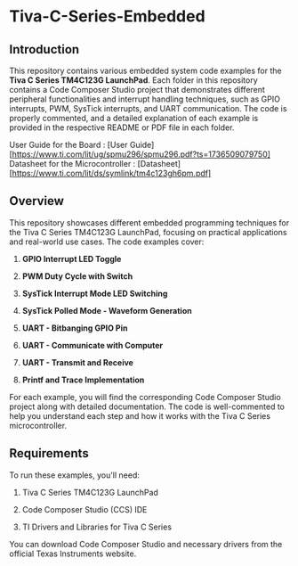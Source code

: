 # Tiva-C-Series-Embedded

## Introduction
This repository contains various embedded system code examples for the **Tiva C Series TM4C123G LaunchPad**. Each folder in this repository contains a Code Composer Studio project that demonstrates different peripheral functionalities and interrupt handling techniques, such as GPIO interrupts, PWM, SysTick interrupts, and UART communication. The code is properly commented, and a detailed explanation of each example is provided in the respective README or PDF file in each folder.

User Guide for the Board : [User Guide][https://www.ti.com/lit/ug/spmu296/spmu296.pdf?ts=1736509079750]
Datasheet for the Microcontroller : [Datasheet][https://www.ti.com/lit/ds/symlink/tm4c123gh6pm.pdf] 

## Overview
This repository showcases different embedded programming techniques for the Tiva C Series TM4C123G LaunchPad, focusing on practical applications and real-world use cases. The code examples cover:

1. **GPIO Interrupt LED Toggle** 

2. **PWM Duty Cycle with Switch** 

3. **SysTick Interrupt Mode LED Switching**
   
4. **SysTick Polled Mode - Waveform Generation**
   
5. **UART - Bitbanging GPIO Pin**
    
6. **UART - Communicate with Computer**
    
7. **UART - Transmit and Receive**
    
8. **Printf and Trace Implementation**

For each example, you will find the corresponding Code Composer Studio project along with detailed documentation. The code is well-commented to help you understand each step and how it works with the Tiva C Series microcontroller.


## Requirements
To run these examples, you'll need:

1. Tiva C Series TM4C123G LaunchPad

2. Code Composer Studio (CCS) IDE

3. TI Drivers and Libraries for Tiva C Series

You can download Code Composer Studio and necessary drivers from the official Texas Instruments website.
